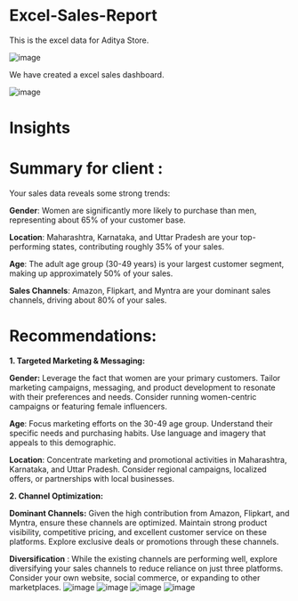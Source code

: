 # Excel-Sales-Report

This is the excel data for Aditya Store.

![image](https://github.com/user-attachments/assets/a61cde1b-3793-427f-8848-7ee05956b1b2)

We have created a excel sales dashboard.

![image](https://github.com/user-attachments/assets/0fc15f49-4ccc-4e5c-9695-f1eef2ffee74)

# Insights 

# Summary for client :

Your sales data reveals some strong trends:

**Gender**: Women are significantly more likely to purchase than men, representing about 65% of your customer base.

**Location**: Maharashtra, Karnataka, and Uttar Pradesh are your top-performing states, contributing roughly 35% of your sales.

**Age**: The adult age group (30-49 years) is your largest customer segment, making up approximately 50% of your sales.

**Sales Channels**: Amazon, Flipkart, and Myntra are your dominant sales channels, driving about 80% of your sales.

# Recommendations:

**1. Targeted Marketing & Messaging:**

**Gender:** Leverage the fact that women are your primary customers. Tailor marketing campaigns, messaging, and product development to resonate with their preferences and needs. Consider running women-centric campaigns or featuring female influencers.

**Age**: Focus marketing efforts on the 30-49 age group. Understand their specific needs and purchasing habits. Use language and imagery that appeals to this demographic.

**Location**: Concentrate marketing and promotional activities in Maharashtra, Karnataka, and Uttar Pradesh. Consider regional campaigns, localized offers, or partnerships with local businesses.

**2. Channel Optimization:**

**Dominant Channels:** Given the high contribution from Amazon, Flipkart, and Myntra, ensure these channels are optimized. Maintain strong product visibility, competitive pricing, and excellent customer service on these platforms. Explore exclusive deals or promotions through these channels.

**Diversification** : While the existing channels are performing well, explore diversifying your sales channels to reduce reliance on just three platforms. Consider your own website, social commerce, or expanding to other marketplaces.
![image](https://github.com/user-attachments/assets/cfd74e15-c59c-4dfd-aeed-36a41eae34f9)
![image](https://github.com/user-attachments/assets/57db8e0f-3e88-4e3c-95f3-953c4488a8f1)
![image](https://github.com/user-attachments/assets/86f9155b-7235-47b7-aa89-167626504ac3)
![image](https://github.com/user-attachments/assets/21a59a1e-891f-4027-92fd-6834b209f34a)



